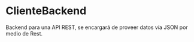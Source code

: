 # ClienteBackend

Backend para una API REST, se encargará de proveer datos vía JSON por medio de Rest.
